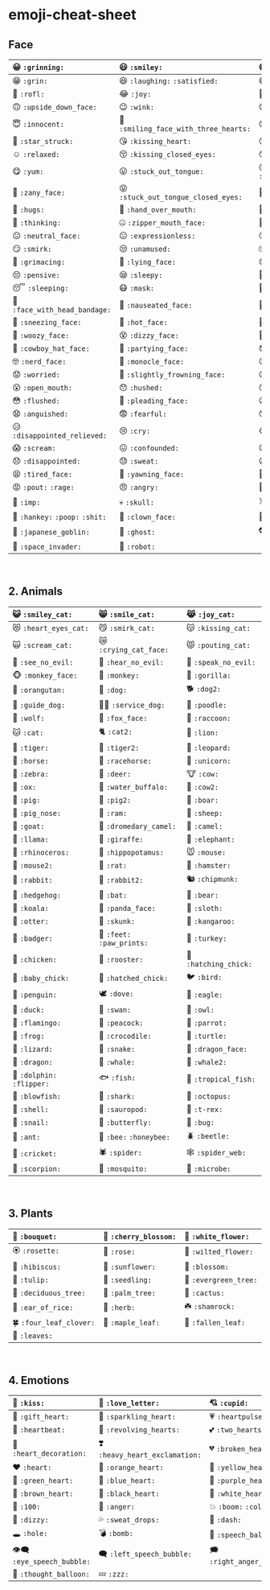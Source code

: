# emoji-cheat-sheet

## Face

|:grinning: `:grinning:` | :smiley: `:smiley:` | :smile: `:smile:` |
|:--- |:---|:---|
| :grin:  `:grin:` |:laughing:  `:laughing:`  `:satisfied:` | :sweat_smile: `:sweat_smile:` | 
| :rofl: `:rofl:` | :joy: `:joy:` | :slightly_smiling_face: `:slightly_smiling_face:` |
| :upside_down_face: `:upside_down_face:` | :wink:  `:wink:` | :blush: `:blush:` | 
| :innocent: `:innocent:` | :smiling_face_with_three_hearts:  `:smiling_face_with_three_hearts:` | :heart_eyes: `:heart_eyes:` |
| :star_struck: `:star_struck:` | :kissing_heart: `:kissing_heart:` | :kissing:  `:kissing:` 
| :relaxed:  `:relaxed:` |  :kissing_closed_eyes: `:kissing_closed_eyes:` | :kissing_smiling_eyes: `:kissing_smiling_eyes:` | 
| :yum:  `:yum:` | :stuck_out_tongue:  `:stuck_out_tongue:` |  :stuck_out_tongue_winking_eye:  `:stuck_out_tongue_winking_eye:` 
| :zany_face:  `:zany_face:` |  :stuck_out_tongue_closed_eyes:  `:stuck_out_tongue_closed_eyes:` | :money_mouth_face:  `:money_mouth_face:`|
| :hugs:  `:hugs:` | :hand_over_mouth:  `:hand_over_mouth:` | :shushing_face: `:shushing_face:` |
| :thinking:  `:thinking:` | :zipper_mouth_face: `:zipper_mouth_face:` | :raised_eyebrow: `:raised_eyebrow:` |
| :neutral_face: `:neutral_face:` | :expressionless: `:expressionless:` | :no_mouth:  `:no_mouth:` | 
| :smirk:  `:smirk:` |  :unamused:  `:unamused:` | :roll_eyes:  `:roll_eyes:` |
| :grimacing:  `:grimacing:` | :lying_face:  `:lying_face:` | :relieved:  `:relieved:` | 
| :pensive:  `:pensive:`  | :sleepy:  `:sleepy:` | :drooling_face:  `:drooling_face:` |
| :sleeping:  `:sleeping:` | :mask: `:mask:` | :face_with_thermometer: `:face_with_thermometer:` |
| :face_with_head_bandage:  `:face_with_head_bandage:` | :nauseated_face:  `:nauseated_face:` |  :vomiting_face:  `:vomiting_face:` |
| :sneezing_face:  `:sneezing_face:` | :hot_face:  `:hot_face:` | :cold_face:  `:cold_face:` | 
| :woozy_face:  `:woozy_face:` | :dizzy_face:  `:dizzy_face:` | :exploding_head: `:exploding_head:` |
| :cowboy_hat_face: `:cowboy_hat_face:` | :partying_face: `:partying_face:` |:sunglasses:  `:sunglasses:` |
| :nerd_face: `:nerd_face:` | :monocle_face: `:monocle_face:` | :confused:  `:confused:` |
| :worried: `:worried:` |  :slightly_frowning_face:  `:slightly_frowning_face:` | :frowning_face:  `:frowning_face:` | 
| :open_mouth: `:open_mouth:` | :hushed:  `:hushed:` |  :astonished:  `:astonished:` |
| :flushed:  `:flushed:` |  :pleading_face: `:pleading_face:` | :frowning:  `:frowning:` | 
| :anguished:  `:anguished:` | :fearful:  `:fearful:` | :cold_sweat:  `:cold_sweat:` |
| :disappointed_relieved:  `:disappointed_relieved:` | :cry:  `:cry:` | :sob:  `:sob:` | 
| :scream:  `:scream:` | :confounded:  `:confounded:` |  :persevere:  `:persevere:` | 
| :disappointed:  `:disappointed:` | :sweat:  `:sweat:` | :weary:  `:weary:` | 
| :tired_face:  `:tired_face:` | :yawning_face: `:yawning_face:` | :triumph:  `:triumph:` |
| :pout:  `:pout:` `:rage:` | :angry: `:angry:` | :cursing_face:  `:cursing_face:` |  :smiling_imp:  `:smiling_imp:` 
| :imp:  `:imp:` | :skull:  `:skull:` | :skull_and_crossbones: `:skull_and_crossbones:` |
| :hankey:  `:hankey:` `:poop:` `:shit:` | :clown_face:  `:clown_face:` | :japanese_ogre: `:japanese_ogre:` | 
| :japanese_goblin:  `:japanese_goblin:` | :ghost:  `:ghost:` | :alien:  `:alien:` |
| :space_invader:  `:space_invader:` | :robot:  `:robot:` | |

<br />

## 2. Animals
|:smiley_cat:  `:smiley_cat:` | :smile_cat:  `:smile_cat:` |  :joy_cat:  `:joy_cat:` |
|:--- |:---|:---|
|:heart_eyes_cat:  `:heart_eyes_cat:` |  :smirk_cat:  `:smirk_cat:` | :kissing_cat:  `:kissing_cat:` |
| :scream_cat:  `:scream_cat:` | :crying_cat_face:  `:crying_cat_face:` |  :pouting_cat:  `:pouting_cat:` | 
| :see_no_evil:  `:see_no_evil:` | :hear_no_evil:  `:hear_no_evil:` |  :speak_no_evil:  `:speak_no_evil:` | 
| :monkey_face:  `:monkey_face:` | :monkey:  `:monkey:` |  :gorilla:  `:gorilla:` | 
| :orangutan:  `:orangutan:` |  :dog:  `:dog:` | :dog2:  `:dog2:` |
| :guide_dog: `:guide_dog:` | :service_dog:  `:service_dog:` | :poodle:  `:poodle:` |
| :wolf:  `:wolf:` | :fox_face: `:fox_face:` | :raccoon:  `:raccoon:` | 
| :cat:  `:cat:` | :cat2:  `:cat2:` |  :lion:  `:lion:` | 
| :tiger:  `:tiger:` | :tiger2:  `:tiger2:` | :leopard:  `:leopard:` |
| :horse:  `:horse:` | :racehorse:  `:racehorse:` | :unicorn: `:unicorn:` | 
| :zebra:  `:zebra:` | :deer:  `:deer:` | :cow:  `:cow:` | 
| :ox:  `:ox:` | :water_buffalo:  `:water_buffalo:` | :cow2:  `:cow2:` |
| :pig: `:pig:` |  :pig2:  `:pig2:` | :boar:  `:boar:` | 
| :pig_nose:  `:pig_nose:` | :ram:  `:ram:` |:sheep: `:sheep:` |
| :goat:  `:goat:` |  :dromedary_camel:  `:dromedary_camel:` | :camel:  `:camel:` | 
| :llama:  `:llama:` | :giraffe:  `:giraffe:` |  :elephant:  `:elephant:` | 
| :rhinoceros:  `:rhinoceros:` | :hippopotamus:  `:hippopotamus:` | :mouse:  `:mouse:` | 
| :mouse2:  `:mouse2:` | :rat:  `:rat:` |  :hamster:  `:hamster:` |
| :rabbit:  `:rabbit:` |  :rabbit2: `:rabbit2:` | :chipmunk:  `:chipmunk:` |
| :hedgehog:  `:hedgehog:` | :bat: `:bat:` |  :bear:  `:bear:` | 
| :koala:  `:koala:` |  :panda_face:  `:panda_face:` | :sloth:  `:sloth:` | 
| :otter:  `:otter:` | :skunk: `:skunk:` | :kangaroo:  `:kangaroo:` |
| :badger:  `:badger:` |  :feet:  `:feet:`  `:paw_prints:` |:turkey:  `:turkey:` | 
| :chicken:  `:chicken:` |  :rooster: `:rooster:` | :hatching_chick:  `:hatching_chick:` | 
|  :baby_chick: `:baby_chick:` | :hatched_chick:  `:hatched_chick:` |:bird:  `:bird:` | 
| :penguin:  `:penguin:` |  :dove:  `:dove:` | :eagle:  `:eagle:` | 
|  :duck:  `:duck:` | :swan:  `:swan:` |   :owl: `:owl:` | 
| :flamingo:  `:flamingo:` | :peacock: `:peacock:` | :parrot: `:parrot:` |
| :frog:  `:frog:` |  :crocodile:  `:crocodile:` | :turtle:  `:turtle:` | 
|  :lizard: `:lizard:` | :snake:  `:snake:` | :dragon_face:  `:dragon_face:` |
| :dragon:  `:dragon:` | :whale:  `:whale:` | :whale2:  `:whale2:` | 
| :dolphin:  `:dolphin:` `:flipper:` | :fish:  `:fish:` |  :tropical_fish:  `:tropical_fish:` | 
| :blowfish:  `:blowfish:` |  :shark: `:shark:` | :octopus:  `:octopus:` | 
| :shell:  `:shell:` |  :sauropod:  `:sauropod:` | :t-rex:  `:t-rex:` |
| :snail:  `:snail:` | :butterfly:  `:butterfly:` |  :bug: `:bug:` |
| :ant:  `:ant:` | :bee:  `:bee:` `:honeybee:` | :beetle:  `:beetle:` |
| :cricket:  `:cricket:` | :spider: `:spider:` | :spider_web:  `:spider_web:` | 
| :scorpion:  `:scorpion:` | :mosquito:  `:mosquito:` | :microbe:  `:microbe:` |

<br />

## 3. Plants

| :bouquet:  `:bouquet:` | :cherry_blossom:  `:cherry_blossom:` |  :white_flower:  `:white_flower:` |
|:--- |:---|:---|
| :rosette:  `:rosette:` | :rose:  `:rose:` | :wilted_flower:  `:wilted_flower:` |
| :hibiscus: `:hibiscus:` | :sunflower: `:sunflower:` |:blossom:  `:blossom:` | 
| :tulip:  `:tulip:` | :seedling:  `:seedling:` | :evergreen_tree:  `:evergreen_tree:` |
| :deciduous_tree:  `:deciduous_tree:` | :palm_tree: `:palm_tree:` |  :cactus: `:cactus:` | 
| :ear_of_rice:  `:ear_of_rice:` |  :herb:  `:herb:` | :shamrock:  `:shamrock:` | 
| :four_leaf_clover:  `:four_leaf_clover:` | :maple_leaf:  `:maple_leaf:` | :fallen_leaf: `:fallen_leaf:` |
| :leaves:  `:leaves:` |||

<br />

## 4. Emotions
| :kiss:  `:kiss:` | :love_letter:  `:love_letter:` |  :cupid:  `:cupid:` | 
|:--- |:---|:---|
| :gift_heart:  `:gift_heart:` |  :sparkling_heart:  `:sparkling_heart:` | :heartpulse:  `:heartpulse:` |
| :heartbeat:  `:heartbeat:` | :revolving_hearts:  `:revolving_hearts:` |:two_hearts: `:two_hearts:` |
| :heart_decoration:  `:heart_decoration:` |  :heavy_heart_exclamation:  `:heavy_heart_exclamation:` | :broken_heart: `:broken_heart:` |
| :heart:  `:heart:` | :orange_heart:  `:orange_heart:` |  :yellow_heart:  `:yellow_heart:` |
| :green_heart:  `:green_heart:` |  :blue_heart:  `:blue_heart:` | :purple_heart:  `:purple_heart:` | 
| :brown_heart:  `:brown_heart:` | :black_heart: `:black_heart:` | :white_heart:  `:white_heart:` | 
| :100:  `:100:` |  :anger:  `:anger:` | :boom:  `:boom:` `:collision:` | 
| :dizzy:  `:dizzy:` | :sweat_drops:  `:sweat_drops:` |  :dash:  `:dash:` |
| :hole:  `:hole:` | :bomb:  `:bomb:` | :speech_balloon:  `:speech_balloon:` | 
| :eye_speech_bubble:  `:eye_speech_bubble:` | :left_speech_bubble:  `:left_speech_bubble:` | :right_anger_bubble:  `:right_anger_bubble:` |
| :thought_balloon:  `:thought_balloon:` |  :zzz:  `:zzz:` | |
